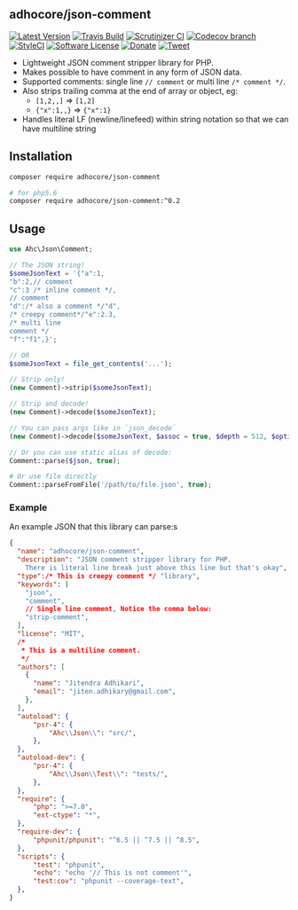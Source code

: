 ## adhocore/json-comment

[![Latest Version](https://img.shields.io/github/release/adhocore/php-json-comment.svg?style=flat-square)](https://github.com/adhocore/php-json-comment/releases)
[![Travis Build](https://img.shields.io/travis/adhocore/php-json-comment/main.svg?style=flat-square)](https://travis-ci.org/adhocore/php-json-comment?branch=main)
[![Scrutinizer CI](https://img.shields.io/scrutinizer/g/adhocore/php-json-comment.svg?style=flat-square)](https://scrutinizer-ci.com/g/adhocore/php-json-comment/?branch=main)
[![Codecov branch](https://img.shields.io/codecov/c/github/adhocore/php-json-comment/main.svg?style=flat-square)](https://codecov.io/gh/adhocore/php-json-comment)
[![StyleCI](https://styleci.io/repos/100117199/shield)](https://styleci.io/repos/100117199)
[![Software License](https://img.shields.io/badge/license-MIT-brightgreen.svg?style=flat-square)](LICENSE)
[![Donate](https://img.shields.io/badge/donate-paypal-blue.svg?style=flat-square)](https://www.paypal.me/ji10/50usd)
[![Tweet](https://img.shields.io/twitter/url/http/shields.io.svg?style=social)](https://twitter.com/intent/tweet?text=Flexible+JSON+parser+with+comments+and+newline+support+in+PHP&url=https://github.com/adhocore/php-json-comment&hashtags=php,json,flexible-json,json-comment)


- Lightweight JSON comment stripper library for PHP.
- Makes possible to have comment in any form of JSON data.
- Supported comments: single line `// comment` or multi line `/* comment */`.
- Also strips trailing comma at the end of array or object, eg:
    - `[1,2,,]` => `[1,2]`
    - `{"x":1,,}` => `{"x":1}`
- Handles literal LF (newline/linefeed) within string notation so that we can have multiline string

## Installation
```bash
composer require adhocore/json-comment

# for php5.6
composer require adhocore/json-comment:^0.2
```

## Usage
```php
use Ahc\Json\Comment;

// The JSON string!
$someJsonText = '{"a":1,
"b":2,// comment
"c":3 /* inline comment */,
// comment
"d":/* also a comment */"d",
/* creepy comment*/"e":2.3,
/* multi line
comment */
"f":"f1",}';

// OR
$someJsonText = file_get_contents('...');

// Strip only!
(new Comment)->strip($someJsonText);

// Strip and decode!
(new Comment)->decode($someJsonText);

// You can pass args like in `json_decode`
(new Comment)->decode($someJsonText, $assoc = true, $depth = 512, $options = JSON_BIGINT_AS_STRING);

// Or you can use static alias of decode:
Comment::parse($json, true);

# Or use file directly
Comment::parseFromFile('/path/to/file.json', true);
```

### Example

An example JSON that this library can parse:s

```json
{
  "name": "adhocore/json-comment",
  "description": "JSON comment stripper library for PHP.
    There is literal line break just above this line but that's okay",
  "type":/* This is creepy comment */ "library",
  "keywords": [
    "json",
    "comment",
    // Single line comment, Notice the comma below:
    "strip-comment",
  ],
  "license": "MIT",
  /*
   * This is a multiline comment.
   */
  "authors": [
    {
      "name": "Jitendra Adhikari",
      "email": "jiten.adhikary@gmail.com",
    },
  ],
  "autoload": {
      "psr-4": {
          "Ahc\\Json\\": "src/",
      },
  },
  "autoload-dev": {
      "psr-4": {
          "Ahc\\Json\\Test\\": "tests/",
      },
  },
  "require": {
      "php": ">=7.0",
      "ext-ctype": "*",
  },
  "require-dev": {
      "phpunit/phpunit": "^6.5 || ^7.5 || ^8.5",
  },
  "scripts": {
      "test": "phpunit",
      "echo": "echo '// This is not comment'",
      "test:cov": "phpunit --coverage-text",
  },
}
```
